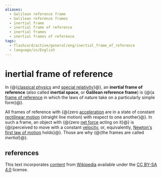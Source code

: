 ```yaml
---
aliases:
  - Galilean reference frame
  - Galilean reference frames
  - inertial frame
  - inertial frame of reference
  - inertial frames
  - inertial frames of reference
tags:
  - flashcard/active/general/eng/inertial_frame_of_reference
  - language/in/English
---
```


# inertial frame of reference

In {@{[classical physics](classical%20phyics.md) and [special relativity](special%20relativity.md)}@}, an __inertial frame of reference__ (also called __inertial space__, or __Galilean reference frame__) is {@{a [frame of reference](frame%20of%20reference.md) in which the laws of nature take on a particularly simple form}@}. <!--SR:!2025-07-16,274,330!2025-04-18,192,310-->

All frames of reference with {@{zero [acceleration](acceleration.md) are in a state of constant [rectilinear motion](linear%20motion.md) (straight line motion) with respect to one another}@}. In such a frame, an object with {@{zero [net force](net%20force.md) acting on it}@} is {@{perceived to move with a constant [velocity](velocity.md), or, equivalently, [Newton's first law of motion](Newton's%20laws%20of%20motion.md#first%20law) holds}@}. Those are why {@{the frames are called _inertial_}@}. <!--SR:!2025-03-12,166,310!2025-08-09,298,330!2027-03-29,751,330!2025-05-21,235,330-->

## references

This text incorporates [content](https://en.wikipedia.org/wiki/inertial_frame_of_reference) from [Wikipedia](Wikipedia.md) available under the [CC BY-SA 4.0](https://creativecommons.org/licenses/by-sa/4.0/) license.

